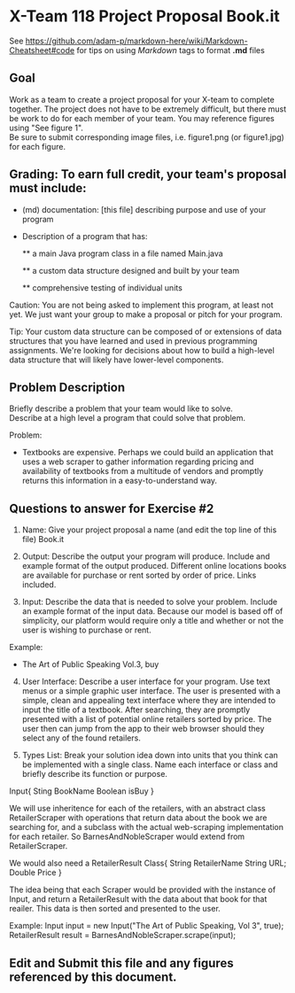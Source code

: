 # X-Team 118 Project Proposal Book.it

See https://github.com/adam-p/markdown-here/wiki/Markdown-Cheatsheet#code for tips on using *Markdown* tags to format __.md__ files

## Goal

Work as a team to create a project proposal for your X-team to complete together.
The project does not have to be extremely difficult,
but there must be work to do for each member of your team.
You may reference figures using "See figure 1".  
Be sure to submit corresponding image files, i.e. figure1.png (or figure1.jpg) for each figure.

## Grading: To earn full credit, your team's proposal must include:

* (md) documentation: [this file] describing purpose and use of your program

* Description of a program that has:

  ** a main Java program class in a file named Main.java
  
  ** a custom data structure designed and built by your team
  
  ** comprehensive testing of individual units
  
 Caution: You are not being asked to implement this program, at least not yet. 
 We just want your group to make a proposal or pitch for your program.
 
 Tip: Your custom data structure can be composed of or extensions of data structures that you have learned and used in previous programming assignments.  We're looking for decisions about how to build a high-level data structure that will likely have lower-level components.

## Problem Description

Briefly describe a problem that your team would like to solve.  
Describe at a high level a program that could solve that problem.

Problem:
- Textbooks are expensive. Perhaps we could build an application that uses a web scraper to gather information regarding pricing and availability of textbooks from a multitude of vendors and promptly returns this information in a easy-to-understand way.

## Questions to answer for Exercise #2

1. Name: Give your project proposal a name (and edit the top line of this file)
 Book.it


2. Output: Describe the output your program will produce.  Include and example format of the output produced.
Different online locations books are available for purchase or rent sorted by order of price. Links included.


3. Input: Describe the data that is needed to solve your problem. Include an example format of the input data.
Because our model is based off of simplicity, our platform would require only a title and whether or not the user is wishing to purchase or rent.

Example:
- The Art of Public Speaking Vol.3, buy

4. User Interface: Describe a user interface for your program.  Use text menus or a simple graphic user interface.
The user is presented with a simple, clean and appealing text interface where they are intended to input the title of a textbook. After searching, they are promptly presented with a list of potential online retailers sorted by price. The user then can jump from the app to their web browser should they select any of the found retailers.

5. Types List: Break your solution idea down into units that you think can be implemented with a single class.
Name each interface or class and briefly describe its function or purpose.

Input{
  Sting BookName
  Boolean isBuy
}

We will use inheritence for each of the retailers, with an abstract class RetailerScraper with operations that return data about the book we are searching for, and a subclass with the actual web-scraping implementation for each retailer. So BarnesAndNobleScraper would extend from RetailerScraper.

We would also need a RetailerResult Class{
   String RetailerName
   String URL;
   Double Price
}

The idea being that each Scraper would be provided with the instance of Input, and return a RetailerResult with the data about that book for that reailer. This data is then sorted and presented to the user.

Example:
Input input = new Input("The Art of Public Speaking, Vol 3", true);
RetailerResult result = BarnesAndNobleScraper.scrape(input);


## Edit and Submit this file and any figures referenced by this document.

